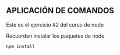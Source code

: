 ## APLICACIÓN DE COMANDOS

Este es el ejercicio #2 del curso de node

Recuerden instalar los paquetes de node

```
npm install
```